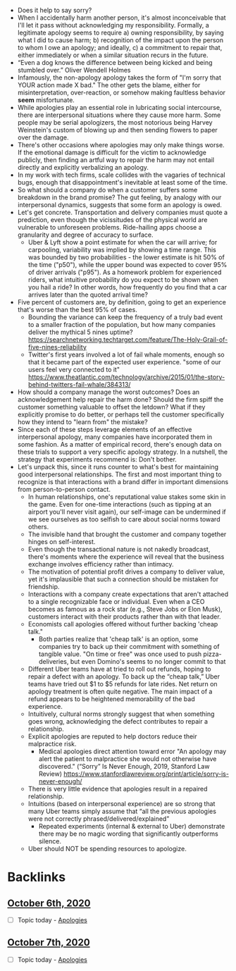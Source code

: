 - Does it help to say sorry?
- When I accidentally harm another person, it's almost inconceivable that I'll let it pass without acknowledging my responsibility. Formally, a legitimate apology seems to require a) owning responsibility, by saying what I did to cause harm; b) recognition of the impact upon the person to whom I owe an apology; and ideally, c) a commitment to repair that, either immediately or when a similar situation recurs in the future.
- “Even a dog knows the difference between being kicked and being stumbled over.” Oliver Wendell Holmes
- Infamously, the non-apology apology takes the form of "I'm sorry that YOUR action made X bad." The other gets the blame, either for misinterpretation, over-reaction, or somehow making faultless behavior __seem__ misfortunate.
- While apologies play an essential role in lubricating social intercourse, there are interpersonal situations where they cause more harm. Some people may be serial apologizers, the most notorious being Harvey Weinstein's custom of blowing up and then sending flowers to paper over the damage. 
- There's other occasions where apologies may only make things worse. If the emotional damage is difficult for the victim to acknowledge publicly, then finding an artful way to repair the harm may not entail directly and explicitly verbalizing an apology.
- In my work with tech firms, scale collides with the vagaries of technical bugs, enough that disappointment's inevitable at least some of the time. 
- So what should a company do when a customer suffers some breakdown in the brand promise? The gut feeling, by analogy with our interpersonal dynamics, suggests that some form an apology is owed.
- Let's get concrete. Transportation and delivery companies must quote a prediction, even though the vicissitudes of the physical world are vulnerable to unforeseen problems. Ride-hailing apps choose a granularity and degree of accuracy to surface. 
    - Uber & Lyft show a point estimate for when the car will arrive; for carpooling, variability was implied by showing a time range. This was bounded by two probabilities - the lower estimate is hit 50% of the time ("p50"), while the upper bound was expected to cover 95% of driver arrivals ("p95"). As a homework problem for experienced riders, what intuitive probability do you expect to be shown when you hail a ride? In other words, how frequently do you find that a car arrives later than the quoted arrival time?
- Five percent of customers are, by definition, going to get an experience that's worse than the best 95% of cases. 
    - Bounding the variance can keep the frequency of a truly bad event to a smaller fraction of the population, but how many companies deliver the mythical 5 nines uptime?https://searchnetworking.techtarget.com/feature/The-Holy-Grail-of-five-nines-reliability
    - Twitter's first years involved a lot of fail whale moments, enough so that it became part of the expected user experience. "some of our users feel very connected to it" https://www.theatlantic.com/technology/archive/2015/01/the-story-behind-twitters-fail-whale/384313/
- How should a company manage the worst outcomes? Does an acknowledgement help repair the harm done? Should the firm spiff the customer something valuable to offset the letdown? What if they explicitly promise to do better, or perhaps tell the customer specifically how they intend to "learn from" the mistake?
- Since each of these steps leverage elements of an effective interpersonal apology, many companies have incorporated them in some fashion. As a matter of empirical record, there's enough data on these trials to support a very specific apology strategy. In a nutshell, the strategy that experiments recommend is: Don't bother.
- Let's unpack this, since it runs counter to what's best for maintaining good interpersonal relationships. The first and most important thing to recognize is that interactions with a brand differ in important dimensions from person-to-person contact.
    - In human relationships, one's reputational value stakes some skin in the game. Even for one-time interactions (such as tipping at an airport you'll never visit again), our self-image can be undermined if we see ourselves as too selfish to care about social norms toward others.
    - The invisible hand that brought the customer and company together hinges on self-interest. 
    - Even though the transactional nature is not nakedly broadcast, there's moments where the experience will reveal that the business exchange involves efficiency rather than intimacy.
    - The motivation of potential profit drives a company to deliver value, yet it's implausible that such a connection should be mistaken for friendship.
    - Interactions with a company create expectations that aren't attached to a single recognizable face or individual. Even when a CEO becomes as famous as a rock star (e.g., Steve Jobs or Elon Musk), customers interact with their products rather than with that leader.
    - Economists call apologies offered without further backing 'cheap talk."
        - Both parties realize that 'cheap talk' is an option, some companies try to back up their commitment with something of tangible value. "On time or free" was once used to push pizza-deliveries, but even Domino's seems to no longer commit to that
    - Different Uber teams have at tried to roll out refunds, hoping to repair a defect with an apology.
To back up the “cheap talk,” Uber teams have tried out $1 to $5 refunds for late rides. Net return on apology treatment is often quite negative. The main impact of a refund appears to be heightened memorability of the bad experience.
    - Intuitively, cultural norms strongly suggest that when something goes wrong, acknowledging the defect contributes to repair a relationship.
    - Explicit apologies are reputed to help doctors reduce their malpractice risk.
        - Medical apologies direct attention toward error "An apology may alert the patient to malpractice she would not otherwise have discovered." (“Sorry” Is Never Enough, 2019, Stanford Law Review) https://www.stanfordlawreview.org/print/article/sorry-is-never-enough/
    - There is very little evidence that apologies result in a repaired relationship.
    - Intuitions (based on interpersonal experience) are so strong that many Uber teams simply assume that “all the previous apologies were not correctly phrased/delivered/explained”
        - Repeated experiments (internal & external to Uber) demonstrate there may be no magic wording that significantly outperforms silence.
    - Uber should NOT be spending resources to apologize.

# Backlinks
## [October 6th, 2020](<October 6th, 2020.md>)
- [ ] Topic today - [Apologies](<Apologies.md>)

## [October 7th, 2020](<October 7th, 2020.md>)
- [ ] Topic today - [Apologies](<Apologies.md>)

